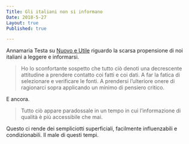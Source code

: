 ```yaml
---
Title: Gli italiani non si informano
Date: 2018-5-27
Layout: true
Published: true

---
```

Annamaria Testa su [Nuovo e Utile](https://nuovoeutile.it/gli-italiani-non-si-informano/) riguardo la scarsa propensione di noi italiani a leggere e informarsi.

> Ho lo sconfortante sospetto che tutto ciò denoti una decrescente attitudine a prendere contatto coi fatti e coi dati. A far la fatica di selezionare e verificare le fonti. A  prendersi l’ulteriore onere di ragionarci sopra applicando un minimo di pensiero critico.

E ancora.

> Tutto ciò appare paradossale in un tempo in cui l’informazione di qualità è più accessibile che mai.

Questo ci rende dei sempliciotti superficiali, facilmente influenzabili e condizionabili. Il male di questi tempi.
